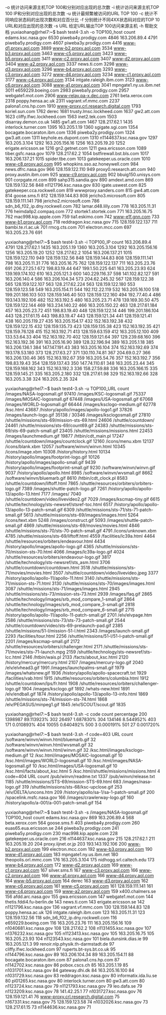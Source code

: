 -o      统计访问来源主机TOP 100和分别对应出现的总次数
-i      统计访问来源主机TOP 100 IP和分别对应出现的总次数
-u      统计最频繁被访问的URL TOP 100
-c      统计不同响应状态码的出现次数和对应百分比
-f      分别统计不同4XX状态码对应的TOP 10 URL和对应出现的总次数
-s URL  给定URL输出TOP 100访问来源主机
-h      帮助文档
yuxiaohang@rhel7:~$ bash test4-3.sh -o
                             TOP100_host        count
                      edams.ksc.nasa.gov        6530
                    piweba4y.prodigy.com        4846
                            163.206.89.4        4791
                    piweba5y.prodigy.com        4607
                    piweba3y.prodigy.com        4416
                    www-d1.proxy.aol.com        3889
                    www-b2.proxy.aol.com        3534
                    www-b3.proxy.aol.com        3463
                    www-c5.proxy.aol.com        3423
                    www-b5.proxy.aol.com        3411
                    www-c2.proxy.aol.com        3407
                    www-d2.proxy.aol.com        3404
                    www-a2.proxy.aol.com        3337
                             news.ti.com        3298
                    www-d3.proxy.aol.com        3296
                    www-b4.proxy.aol.com        3293
                    www-c3.proxy.aol.com        3272
                    www-d4.proxy.aol.com        3234
                    www-c1.proxy.aol.com        3177
                    www-c4.proxy.aol.com        3134
                 intgate.raleigh.ibm.com        3123
                    www-c6.proxy.aol.com        3088
                    www-a1.proxy.aol.com        3041
                  mpngate1.ny.us.ibm.net        3011
                      e659229.boeing.com        2983
                    piweba1y.prodigy.com        2957
                        webgate1.mot.com        2906
                  www-relay.pa-x.dec.com        2761
                          beta.xerox.com        2318
                       poppy.hensa.ac.uk        2311
                      vagrant.vf.mmc.com        2237
                      palona1.cns.hp.com        1910
      www-proxy.crl.research.digital.com        1793
                          koriel.sun.com        1762
                                   derec        1681
                trusty.lmsc.lockheed.com        1637
                             gw2.att.com        1623
                cliffy.lfwc.lockheed.com        1563
                           inet2.tek.com        1503
                    disarray.demon.co.uk        1485
                             gw1.att.com        1467
                            128.217.62.1        1435
                    interlock.turner.com        1395
                            163.205.1.19        1360
                         sgigate.sgi.com        1354
              bocagate.bocaraton.ibm.com        1336
                    piweba2y.prodigy.com        1324
                             gw3.att.com        1311
                   keyhole.es.dupont.com        1310
                   n1144637.ksc.nasa.gov        1297
                           163.205.3.104        1292
                          163.205.156.16        1256
                           163.205.19.20        1252
                     erigate.ericsson.se        1216
                          gn2.getnet.com        1211
                        gwa.ericsson.com        1089
                     tiber.gsfc.nasa.gov        1079
                            128.217.62.2        1054
                 bstfirewall.bst.bls.com        1017
                          163.206.137.21        1015
                          spider.tbe.com        1013
                gatekeeper.us.oracle.com        1010
                    www-c8.proxy.aol.com        995
           whopkins.sso.az.honeywell.com        984
                      news.dfrc.nasa.gov        966
                         128.159.122.110        949
                 proxy0.research.att.com        940
                    proxy.austin.ibm.com        925
                    www-c9.proxy.aol.com        902
                     bbuig150.unisys.com        901
                         corpgate.nt.com        899
                      sahp315.sandia.gov        890
                          amdext.amd.com        869
                          128.159.132.56        848
                   n1121796.ksc.nasa.gov        830
                        igate.uswest.com        825
             gatekeeper.cca.rockwell.com        819
                    wwwproxy.sanders.com        815
                             gw4.att.com        814
                            goose.sms.fi        812
                          128.159.144.83        808
                  jericho3.microsoft.com        805
                         128.159.111.141        798
                  jericho2.microsoft.com        786
          sdn_b6_f02_ip.dny.rockwell.com        782
                     lamar.d48.lilly.com        778
                           163.205.11.31        776
                   heimdallp2.compaq.com        772
                    stortek1.stortek.com        771
                           163.205.16.75        762
                    mac998.kip.apple.com        759
                         tia1.eskimo.com        742
                         www-e1f.gnn.com        733
                    www-b1.proxy.aol.com        718
                  reddragon.ksc.nasa.gov        715
                         128.159.122.137        711
                       bambi.te.rl.ac.uk        701
                            rmcg.cts.com        701
                        electron.mcc.com        697
                           163.205.23.76        691


yuxiaohang@rhel7:~$ bash test4-3.sh -i
           TOP100_IP    count
        163.206.89.4    4791
        128.217.62.1    1435
        163.205.1.19    1360
       163.205.3.104    1292
      163.205.156.16    1256
       163.205.19.20    1252
        128.217.62.2    1054
      163.206.137.21    1015
     128.159.122.110    949
      128.159.132.56    848
      128.159.144.83    808
     128.159.111.141    798
       163.205.11.31    776
       163.205.16.75    762
     128.159.122.137    711
       163.205.23.76    691
         206.27.25.1    672
        198.83.19.44    647
        199.1.50.225    641
       163.205.23.93    624
     139.169.174.102    610
       163.205.121.3    600
      140.229.116.37    598
      141.102.82.127    591
       163.206.140.4    586
      163.206.104.34    573
       204.62.245.32    567
      128.159.122.38    565
     128.159.122.107    563
      128.217.62.224    563
     128.159.122.180    553
      128.159.123.58    549
      163.205.154.11    544
      192.112.22.119    532
      163.205.16.100    518
     199.201.186.103    503
      128.159.146.40    503
     128.159.122.160    494
         192.77.40.4    486
     193.143.192.106    482
       152.163.192.5    480
       163.205.23.71    478
       139.169.30.50    475
     128.159.122.144    469
      163.234.140.22    466
      163.205.150.22    463
      128.217.61.184    457
       163.205.23.72    451
        198.83.19.40    448
      128.159.122.14    446
     199.201.186.104    443
       128.217.61.15    443
        198.83.19.47    443
      128.159.121.34    441
      128.159.121.41    438
      160.205.119.27    435
      163.205.154.17    432
      152.163.192.38    432
      128.159.122.15    432
      128.159.135.73    423
      128.159.135.38    423
      152.163.192.35    421
      128.159.76.128    415
      152.163.192.71    413
      128.159.63.159    412
      163.205.12.100    409
        133.53.64.33    404
      152.163.192.70    402
      128.159.121.64    397
      129.239.68.160    396
      152.163.192.36    391
       163.205.16.90    389
       128.32.196.94    389
        163.205.1.18    385
       163.206.136.1    384
      147.147.191.43    383
      163.205.16.104    374
      152.163.192.69    374
      193.178.53.180    373
       128.217.63.27    371
       130.110.74.81    367
         204.69.0.27    366
      163.206.130.46    365
      152.163.192.67    359
       163.205.54.76    357
       152.163.192.7    356
        198.83.19.43    354
      128.159.137.43    350
       147.74.110.61    348
       163.205.23.44    345
     128.159.168.162    343
       152.163.192.3    336
        158.27.59.88    336
      163.205.166.15    335
      128.159.145.21    335
       163.205.2.180    332
       128.217.61.98    329
      152.163.192.66    328
        163.205.3.38    324
        163.205.2.35    324


yuxiaohang@rhel7:~$ bash test4-3.sh -u
                                             TOP100_URL count
                             /images/NASA-logosmall.gif 97410
                              /images/KSC-logosmall.gif 75337
                           /images/MOSAIC-logosmall.gif 67448
                              /images/USA-logosmall.gif 67068
                            /images/WORLD-logosmall.gif 66444
                             /images/ksclogo-medium.gif 62778
                                              /ksc.html 43687
                /history/apollo/images/apollo-logo1.gif 37826
                                /images/launch-logo.gif 35138
                                                      / 30346
                               /images/ksclogosmall.gif 27810
           /shuttle/missions/sts-69/mission-sts-69.html 24606
                                    /shuttle/countdown/ 24461
                   /shuttle/missions/sts-69/count69.gif 24383
        /shuttle/missions/sts-69/sts-69-patch-small.gif 23405
                        /shuttle/missions/missions.html 22453
                               /images/launchmedium.gif 19877
                                     /htbin/cdt_main.pl 17247
               /shuttle/countdown/images/countclock.gif 12160
                                        /icons/menu.xbm 12137
                                       /icons/blank.xbm 12057
                             /software/winvn/winvn.html 10345
                                       /icons/image.xbm 10308
                                  /history/history.html 10134
              /history/apollo/images/footprint-logo.gif 10126
                /history/apollo/images/apollo-small.gif 9439
             /history/apollo/images/footprint-small.gif 9230
                              /software/winvn/winvn.gif 9037
                            /history/apollo/apollo.html 8985
                            /software/winvn/wvsmall.gif 8662
                           /software/winvn/bluemarb.gif 8610
                                    /htbin/cdt_clock.pl 8583
                        /shuttle/countdown/liftoff.html 7865
          /shuttle/resources/orbiters/orbiters-logo.gif 7389
                         /images/shuttle-patch-logo.gif 7261
               /history/apollo/apollo-13/apollo-13.html 7177
                                               /images/ 7040
                /shuttle/countdown/video/livevideo2.gif 7029
                                /images/kscmap-tiny.gif 6615
        /shuttle/technology/sts-newsref/stsref-toc.html 6517
    /history/apollo/apollo-13/apollo-13-patch-small.gif 6309
        /shuttle/missions/sts-71/sts-71-patch-small.gif 5613
            /shuttle/missions/sts-69/images/images.html 5264
                                        /icons/text.xbm 5248
                                  /images/construct.gif 5093
                        /images/shuttle-patch-small.gif 4869
            /shuttle/missions/sts-69/movies/movies.html 4846
        /shuttle/missions/sts-70/sts-70-patch-small.gif 4791
                                     /icons/unknown.xbm 4785
                  /shuttle/missions/sts-69/liftoff.html 4559
                                 /facilities/lc39a.html 4464
             /shuttle/resources/orbiters/endeavour.html 4434
                 /history/apollo/images/apollo-logo.gif 4365
           /shuttle/missions/sts-70/mission-sts-70.html 4066
                                 /images/lc39a-logo.gif 4024
         /shuttle/resources/orbiters/endeavour-logo.gif 3817
           /shuttle/technology/sts-newsref/sts_asm.html 3706
                      /shuttle/countdown/countdown.html 3518
            /shuttle/missions/sts-71/movies/movies.html 3507
                /shuttle/countdown/video/livevideo.jpeg 3377
               /history/apollo/apollo-11/apollo-11.html 3140
           /shuttle/missions/sts-71/mission-sts-71.html 3130
            /shuttle/missions/sts-70/images/images.html 3087
            /shuttle/missions/sts-71/images/images.html 2945
           /shuttle/missions/sts-73/mission-sts-73.html 2939
                                        /images/faq.gif 2865
 /shuttle/technology/images/srb_mod_compare_1-small.gif 2864
 /shuttle/technology/images/srb_mod_compare_3-small.gif 2818
 /shuttle/technology/images/srb_mod_compare_6-small.gif 2715
    /history/apollo/apollo-11/apollo-11-patch-small.gif 2701
                                       /elv/elvpage.htm 2586
        /shuttle/missions/sts-73/sts-73-patch-small.gif 2544
      /shuttle/countdown/video/sts-69-prelaunch-pad.gif 2385
               /shuttle/missions/51-l/mission-51-l.html 2343
                               /images/launch-small.gif 2293
                                  /facilities/tour.html 2256
            /shuttle/missions/51-l/51-l-patch-small.gif 2201
                               /images/kscmap-small.gif 2172
            /shuttle/resources/orbiters/challenger.html 2171
      /shuttle/missions/sts-71/movies/sts-71-launch.mpg 2159
           /shuttle/technology/sts-newsref/sts-lcc.html 2146
                                         /htbin/wais.pl 2133
                                  /facts/about_ksc.html 2120
                          /history/mercury/mercury.html 2107
                               /images/mercury-logo.gif 2040
                                      /elv/elvhead3.gif 1991
                          /images/launchpalms-small.gif 1979
                                   /images/whatsnew.gif 1936
                  /history/apollo/apollo-spacecraft.txt 1929
                                   /facilities/vab.html 1915
              /shuttle/resources/orbiters/columbia.html 1912
                         /shuttle/countdown/lps/fr.html 1908
        /shuttle/resources/orbiters/challenger-logo.gif 1904
                                    /images/ksclogo.gif 1892
                                        /whats-new.html 1891
                                       /elv/endball.gif 1874
          /history/apollo/apollo-13/apollo-13-info.html 1869
           /shuttle/missions/sts-74/mission-sts-74.html 1868
                               /elv/PEGASUS/minpeg1.gif 1845
                                   /elv/SCOUT/scout.gif 1835


yuxiaohang@rhel7:~$ bash test4-3.sh -c
code    count   percentage
200     1398987 89.113923%
302     26497   1.687830%
304     134146  8.544952%
403     171     0.010893%
404     10055   0.640492%
500     3       0.000191%
501     27      0.001720%


yuxiaohang@rhel7:~$ bash test4-3.sh -f
                                           code=403 URL count
                /software/winvn/winvn.html/bluemarb.gif 32
                 /software/winvn/winvn.html/wvsmall.gif 32
                   /software/winvn/winvn.html/winvn.gif 32
                    /ksc.html/images/ksclogo-medium.gif 12
                  /ksc.html/images/MOSAIC-logosmall.gif 10
                   /ksc.html/images/WORLD-logosmall.gif 10
                    /ksc.html/images/NASA-logosmall.gif 10
                     /ksc.html/images/USA-logosmall.gif 10
                         /ksc.html/facts/about_ksc.html 5
               /ksc.html/shuttle/missions/missions.html 4
                                           code=404 URL count
                                  /pub/winvn/readme.txt 1337
                                 /pub/winvn/release.txt 1185
           /shuttle/missions/STS-69/mission-STS-69.html 683
                                  /images/nasa-logo.gif 319
               /shuttle/missions/sts-68/ksc-upclose.gif 253
                                  /elv/DELTA/uncons.htm 209
              /history/apollo/sa-1/sa-1-patch-small.gif 200
                        /spacelink.msfc.nasa.gov 166
                            /images/crawlerway-logo.gif 160
            /history/apollo/a-001/a-001-patch-small.gif 154


yuxiaohang@rhel7:~$ bash test4-3.sh -s  /images/NASA-logosmall.gif
                             TOP100_host        count
                      edams.ksc.nasa.gov        869
                            163.206.89.4        568
                          beta.xerox.com        564
                            goose.sms.fi        403
                    piweba4y.prodigy.com        260
                  euas65.eua.ericsson.se        244
                    piweba3y.prodigy.com        241
                    piweba5y.prodigy.com        230
                    mac998.kip.apple.com        228
                gatekeeper.us.oracle.com        216
                   n1144637.ksc.nasa.gov        215
                            128.217.62.1        211
                           163.205.19.20        204
                      proxy.iijnet.or.jp        203
                         193.143.192.106        200
                    www-b2.proxy.aol.com        199
                        electron.mcc.com        192
                    www-b3.proxy.aol.com        190
                    www-d1.proxy.aol.com        183
                  mpngate1.ny.us.ibm.net        180
                   theopolis.orl.mmc.com        176
                           163.205.3.104        175
                 nidhogg.srl.caltech.edu        173
                    www-b4.proxy.aol.com        172
                    www-d2.proxy.aol.com        169
                    www-c1.proxy.aol.com        167
                           silver.sms.fi        167
                    www-c3.proxy.aol.com        166
                    www-c2.proxy.aol.com        166
                    www-a1.proxy.aol.com        166
                    www-d4.proxy.aol.com        164
                    www-b5.proxy.aol.com        164
                                   derec        163
                    www-d3.proxy.aol.com        162
                    www-c6.proxy.aol.com        161
                    www-c5.proxy.aol.com        161
                         128.159.111.141        161
                    www-c4.proxy.aol.com        159
                    www-a2.proxy.aol.com        159
                        x400.chalmers.se        156
                       afdd.arc.nasa.gov        155
                        gwa.ericsson.com        147
                        webgate1.mot.com        144
               thetis.fddi4.fu-berlin.de        143
                             news.ti.com        143
                     erigate.ericsson.se        142
                   n1121796.ksc.nasa.gov        136
                      vagrant.vf.mmc.com        130
                          128.159.144.83        128
                       poppy.hensa.ac.uk        126
                 intgate.raleigh.ibm.com        123
                           163.205.11.31        123
                          128.159.132.56        118
          sdn_b6_f02_ip.dny.rockwell.com        116
                      e659229.boeing.com        116
                           163.205.23.76        111
                          163.205.156.16        109
                   n1040681.ksc.nasa.gov        108
                            128.217.62.2        108
                   n1131455.ksc.nasa.gov        107
                   n1376232.ksc.nasa.gov        105
                   n1123413.ksc.nasa.gov        105
                           163.205.16.75        105
                           163.205.23.93        104
                   n1123543.ksc.nasa.gov        101
                   biela.dunsink.dias.ie        99
                           163.205.121.3        99
       renoir.nlp.physik.th-darmstadt.de        97
                cliffy.lfwc.lockheed.com        97
                 ruperts.bt-sys.bt.co.uk        95
                   n1144796.ksc.nasa.gov        89
                          163.206.104.34        89
                          163.205.154.11        88
              bocagate.bocaraton.ibm.com        87
                      palona1.cns.hp.com        87
                   n1142702.ksc.nasa.gov        86
                           pobox.cscs.ch        85
                            163.205.1.19        85
                   n1031701.ksc.nasa.gov        84
                          gateway.dhi.dk        84
                          163.205.16.100        84
                   n1031729.ksc.nasa.gov        83
                  reddragon.ksc.nasa.gov        80
                   informatix.ida.liu.se        80
                    pl01265.ksc.nasa.gov        80
                    interlock.turner.com        80
                             gw3.att.com        80
                   n1123724.ksc.nasa.gov        79
                   n1121793.ksc.nasa.gov        79
                             leo.dafa.se        79
                   n1123209.ksc.nasa.gov        78
                             141.42.25.1        77
                   n1031727.ksc.nasa.gov        76
                          128.159.121.41        76
      www-proxy.crl.research.digital.com        75
                    n167331.ksc.nasa.gov        75
                          128.159.123.58        74
                   n1032026.ksc.nasa.gov        73
                           128.217.61.15        73
                   n1144636.ksc.nasa.gov        71
